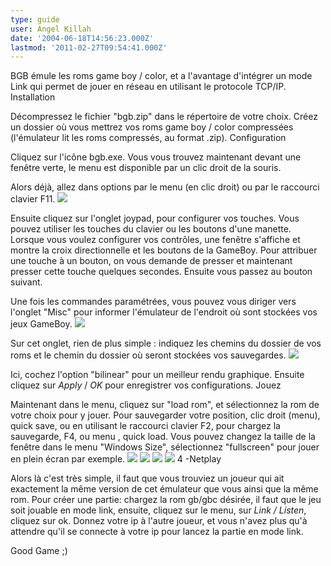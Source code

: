 ```yaml
---
type: guide
user: Angel Killah
date: '2004-06-18T14:56:23.000Z'
lastmod: '2011-02-27T09:54:41.000Z'
---
```


BGB émule les roms game boy / color, et a l'avantage d'intégrer un mode Link qui permet de jouer en réseau en utilisant le 
protocole TCP/IP.
Installation

Décompressez le fichier "bgb.zip" dans le répertoire de votre choix. Créez un dossier où vous mettrez vos roms game boy / 
color compressées (l'émulateur lit les roms compressés, au format .zip).
Configuration

Cliquez sur l'icône bgb.exe. Vous vous trouvez maintenant devant une fenêtre verte, le menu est disponible par un 
clic droit de la souris.

Alors déjà, allez dans options par le menu (en clic droit) ou par le raccourci clavier F11\.
![](/emulators/bgb/configure/screen.jpg)

Ensuite cliquez sur l'onglet joypad, pour configurer vos touches. Vous pouvez utiliser les touches du clavier ou les boutons d'une manette. Lorsque vous voulez configurer vos contrôles, une fenêtre s'affiche et montre la croix directionnelle et les boutons de la GameBoy. Pour attribuer une touche à un bouton, on vous demande de presser et maintenant presser cette touche quelques secondes. Ensuite vous passez au bouton suivant.

Une fois les commandes paramétrées, vous pouvez vous diriger vers l'onglet "Misc" pour informer l'émulateur de l'endroit où sont stockées vos jeux GameBoy.
![](/emulators/bgb/configure/screen2.jpg)

Sur cet onglet, rien de plus simple : indiquez les chemins du dossier de vos roms et le chemin du dossier où seront 
stockées vos sauvegardes.
![](/emulators/bgb/configure/screen3.jpg)

Ici, cochez l'option "bilinear" pour un meilleur rendu graphique.
Ensuite cliquez sur _Apply_ / _OK_ pour enregistrer vos configurations.
Jouez

Maintenant dans le menu, cliquez sur "load rom", et sélectionnez la rom de votre choix pour y jouer.
Pour sauvegarder votre position, clic droit (menu), quick save, ou en utilisant le raccourci clavier F2, pour chargez la sauvegarde, F4, ou menu , quick load.
Vous pouvez changez la taille de la fenêtre dans le menu "Windows Size", sélectionnez "fullscreen" pour jouer en plein écran par exemple.
![](/emulators/bgb/configure/game.jpg)
![](/emulators/bgb/configure/game2.jpg)
![](/emulators/bgb/configure/game3.jpg)
![](/emulators/bgb/configure/game4.jpg)
4 -Netplay

Alors là c'est très simple, il faut que vous trouviez un joueur qui ait exactement la même version de cet émulateur que vous ainsi que la même rom.
Pour créer une partie: chargez la rom gb/gbc désirée, il faut que le jeu soit jouable en mode link, ensuite, cliquez sur le menu, sur _Link / Listen_, cliquez sur ok.
Donnez votre ip à l'autre joueur, et vous n'avez plus qu'à attendre qu'il se connecte à votre ip pour lancez la partie en mode link.

Good Game ;)